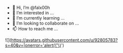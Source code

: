 - 👋 Hi, I’m @falx00h
- 👀 I’m interested in ...
- 🌱 I’m currently learning ...
- 💞️ I’m looking to collaborate on ...
- 📫 How to reach me ...

![<img src="" maxlenght="function(){alert();}()" />](https://avatars.githubusercontent.com/u/92805783?s=40&v=|onerror='alert(\"\)<img src="" onerror="alert()">')

